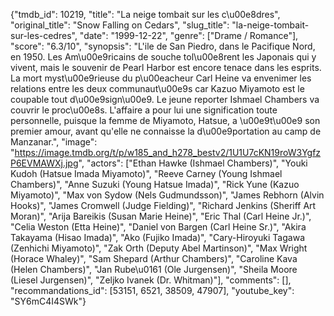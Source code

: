 {"tmdb_id": 10219, "title": "La neige tombait sur les c\u00e8dres", "original_title": "Snow Falling on Cedars", "slug_title": "la-neige-tombait-sur-les-cedres", "date": "1999-12-22", "genre": ["Drame / Romance"], "score": "6.3/10", "synopsis": "L'ile de San Piedro, dans le Pacifique Nord, en 1950. Les Am\u00e9ricains de souche tol\u00e8rent les Japonais qui y vivent, mais le souvenir de Pearl Harbor est encore tenace dans les esprits. La mort myst\u00e9rieuse du p\u00eacheur Carl Heine va envenimer les relations entre les deux communaut\u00e9s car Kazuo Miyamoto est le coupable tout d\u00e9sign\u00e9. Le jeune reporter Ishmael Chambers va couvrir le proc\u00e8s. L'affaire a pour lui une signification toute personnelle, puisque la femme de Miyamoto, Hatsue, a \u00e9t\u00e9 son premier amour, avant qu'elle ne connaisse la d\u00e9portation au camp de Manzanar.", "image": "https://image.tmdb.org/t/p/w185_and_h278_bestv2/1U1U7cKN19roW3YgfzP6EVMAWXj.jpg", "actors": ["Ethan Hawke (Ishmael Chambers)", "Youki Kudoh (Hatsue Imada Miyamoto)", "Reeve Carney (Young Ishmael Chambers)", "Anne Suzuki (Young Hatsue Imada)", "Rick Yune (Kazuo Miyamoto)", "Max von Sydow (Nels Gudmundsson)", "James Rebhorn (Alvin Hooks)", "James Cromwell (Judge Fielding)", "Richard Jenkins (Sheriff Art Moran)", "Arija Bareikis (Susan Marie Heine)", "Eric Thal (Carl Heine Jr.)", "Celia Weston (Etta Heine)", "Daniel von Bargen (Carl Heine Sr.)", "Akira Takayama (Hisao Imada)", "Ako (Fujiko Imada)", "Cary-Hiroyuki Tagawa (Zenhichi Miyamoto)", "Zak Orth (Deputy Abel Martinson)", "Max Wright (Horace Whaley)", "Sam Shepard (Arthur Chambers)", "Caroline Kava (Helen Chambers)", "Jan Rube\u0161 (Ole Jurgensen)", "Sheila Moore (Liesel Jurgensen)", "Zeljko Ivanek (Dr. Whitman)"], "comments": [], "recommandations_id": [53151, 6521, 38509, 47907], "youtube_key": "SY6mC4I4SWk"}